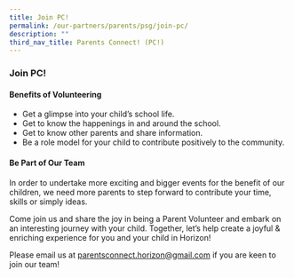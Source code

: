 ```yaml
---
title: Join PC!
permalink: /our-partners/parents/psg/join-pc/
description: ""
third_nav_title: Parents Connect! (PC!)
---
```

### **Join PC!**
#### **Benefits of Volunteering**
*   Get a glimpse into your child’s school life.
*   Get to know the happenings in and around the school.
*   Get to know other parents and share information.
*   Be a role model for your child to contribute positively to the community.

#### **Be Part of Our Team**
In order to undertake more exciting and bigger events for the benefit of our children, we need more parents to step forward to contribute your time, skills or simply ideas.  
  
Come join us and share the joy in being a Parent Volunteer and embark on an interesting journey with your child. Together, let’s help create a joyful & enriching experience for you and your child in Horizon!  

Please email us at [parentsconnect.horizon@gmail.com](mailto:parentsconnect.horizon@gmail.com) if you are keen to join our team!
